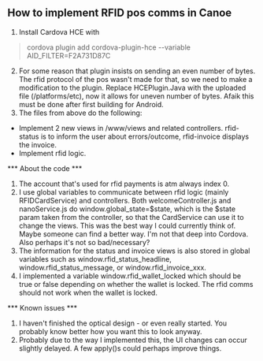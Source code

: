 ## How to implement RFID pos comms in Canoe
 
1. Install Cardova HCE with
> cordova plugin add cordova-plugin-hce --variable AID_FILTER=F2A731D87C 
2. For some reason that plugin insists on sending an even number of bytes. The rfid protocol of the pos wasn't made for that, so we need to make a modification to the plugin. Replace HCEPlugin.Java with the uploaded file (/platforms/etc), now it allows for uneven number of bytes. Afaik this must be done after first building for Android. 
3. The files from above do the following:
 - Implement 2 new views in /www/views and related controllers. rfid-status is to inform the user about errors/outcome, rfid-invoice displays the invoice.
 - Implement rfid logic.
 
*** About the code ***
 
1. The account that's used for rfid payments is atm always index 0. 
2. I use global variables to communicate between rfid logic (mainly RFIDCardService) and controllers. Both welcomeController.js and nanoService.js do window.global_state=$state, which is the $state param taken from the controller, so that the CardService can use it to change the views. This was the best way I could currently think of. Maybe someone can find a better way. I'm not that deep into Cordova. Also perhaps it's not so bad/necessary? 
3. The information for the status and invoice views is also stored in global variables such as window.rfid_status_headline, window.rfid_status_message, or window.rfid_invoice_xxx. 
4. I implemented a variable window.rfid_wallet_locked which should be true or false depending on whether the wallet is locked. The rfid comms should not work when the wallet is locked.
 
*** Known issues ***
 
1. I haven't finished the optical design - or even really started. You probably know better how you want this to look anyway. 
2. Probably due to the way I implemented this, the UI changes can occur slightly delayed. A few apply()s could perhaps improve things.
